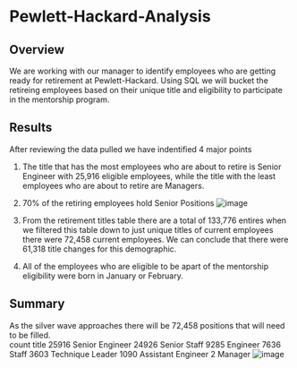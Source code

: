# Pewlett-Hackard-Analysis

## Overview 
We are working with our manager to identify employees who are getting ready for retirement at Pewlett-Hackard.  Using SQL we will bucket the retireing employees based on their unique title and eligibility to participate in the mentorship program. 

## Results 
After reviewing the data pulled we have indentified 4 major points

1. The title that has the most employees who are about to retire is Senior Engineer with 25,916 eligible employees, while the title with the least employees who are about to retire are Managers.
2. 70% of the retiring employees hold Senior Positions 
![image](https://user-images.githubusercontent.com/109490755/204152554-90bb3887-ae04-4307-95dc-5edb0782e48d.png)

3. From the retirement titles table there are a total of 133,776 entires when we filtered this table down to just unique titles of current employees there were 72,458 current employees.  We can conclude that there were 61,318 title changes for this demographic. 
4. All of the employees who are eligible to be apart of the mentorship eligibility were born in January or February. 

## Summary

As the silver wave approaches there will be 72,458 positions that will need to be filled.  
count	title
25916	Senior Engineer
24926	Senior Staff
9285	Engineer
7636	Staff
3603	Technique Leader
1090	Assistant Engineer
2	Manager
![image](https://user-images.githubusercontent.com/109490755/204153148-5b1fccda-583d-49ff-9fe4-e2d59ed4e20b.png)


